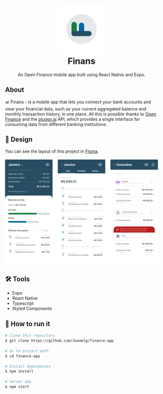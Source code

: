 <h1 align="center">
  <div><img height="164" src="src/assets/adaptive-icon.png"></img><div>
  Finans
</h1>

<p align="center">An Open Finance mobile app built using React Native and Expo.</p>

## About

📊 Finans - is a mobile app that lets you connect your bank accounts and view your financial data, such as your current aggregated balance and monthly transaction history, in one place. All this is possible thanks to [Open Finance](https://openfinancebrasil.org.br/) and the [pluggy.ai](https://pluggy.ai/) API, which provides a single interface for consuming data from different banking institutions.

## 🎨 Design

You can see the layout of this project in [Figma](https://www.figma.com/file/OMrKC7nSHrZgWkkyxPCTud/finance-app).

<h4 align="center">
  <img src=".github/assets/design.png" width="600px"></img>
</h4>

## 🛠 Tools

- Expo
- React Native
- Typescript
- Styled Components

## 🚀 How to run it

```bash
# Clone this repository
$ git clone https://github.com/Joaomlg/finance-app

# Go to project path
$ cd finance-app

# Install dependences
$ npm install

# Server app
$ npm start
```
